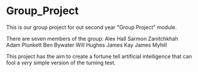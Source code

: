 # Group_Project
This is our group project for out second year "Group Project" module.

There are seven members of the group:
Alex Hall
Sarmon Zanitchkhah
Adam Plunkett
Ben Bywater
Will Hughes
James Kay
James Myhill

This project has the aim to create a fortune tell artificial intelligence that can fool a *very* simple version of the turning test.
